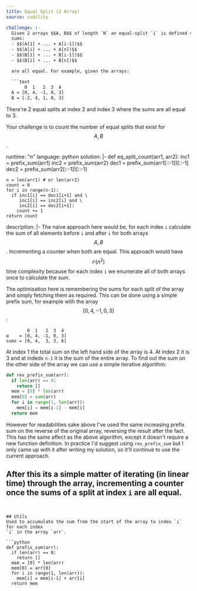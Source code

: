 ```yaml
---
title: Equal Split (2 Array)
source: codility

challenge: |-
  Given 2 arrays $$A, B$$ of length `N` an equal-split `i` is defined such that the
  sums:
  - $$(A[1] + ... + A[i-1])$$
  - $$(A[i] + ... + A[n])$$
  - $$(B[1] + ... + B[i-1])$$
  - $$(B[i] + ... + B[n])$$

  are all equal. For example, given the arrays:

  ```text
       0  1   2  3  4
  A = [0, 4, -1, 0, 3]
  B = [-2, 4, 1, 0, 3]
  ```

  There're 2 equal splits at index 2 and index 3 where the sums are all equal to 3.

  Your challenge is to count the number of equal splits that exist for $$A,B$$.

runtime: "n"
language: python
solution: |-
  def eq_split_count(arr1, arr2):
    inc1 = prefix_sum(arr1)
    inc2 = prefix_sum(arr2)
    dec1 = prefix_sum(arr1[::-1])[::-1]
    dec2 = prefix_sum(arr2[::-1])[::-1]

    n = len(arr1) # or len(arr2)
    count = 0
    for i in range(n-1):
      if inc1[i] == dec1[i+1] and \
         inc1[i] == inc2[i] and \
         inc2[i] == dec2[i+1]:
        count += 1
    return count

description: |-
  The naive approach here would be, for each index `i` calculate the sum of all
  elements before `i` and after `i` for both arrays $$A,B$$. Incrementing a counter
  when both are equal. This approach would have $$\mathcal{O}(n^2)$$ time complexity because for
  each index `i` we enumerate all of both arrays once to calculate the sum.

  The optimisation here is remembering the sums for each split of the array and
  simply fetching them as required. This can be done using a simple prefix sum, for
  example with the array $$[0, 4, -1, 0, 3]$$:

  ```text
          0  1   2  3  4
  a    = [0, 4, -1, 0, 3]
  sums = [0, 4,  3, 3, 6]
  ```

  At index 1 the total sum on the left hand side of the array is 4. At index 2 it
  is 3 and at indedx `n-1` it is the sum of the entire array. To find out the sum
  on the other side of the array we can use a simple iterative algorithm:

  ```python
  def rev_prefix_sum(arr):
    if len(arr) == 0:
      return []
    mem = [0] * len(arr)
    mem[0] = sum(arr)
    for i in range(1, len(arr)):
      mem[i] = mem[i-1] - mem[i]
    return mem
  ```

  However for readabilities sake above I've used the same increasing prefix sum on
  the reverse of the original array, reversing the result after the fact. This has
  the same affect as the above algorithm, except it doesn't require a new function
  definition. In practice I'd suggest using `rev_prefix_sum` but I only came up with
  it after writing my solution, so it'll continue to use the current approach.

  After this its a simple matter of iterating (in linear time) through the array,
  incrementing a counter once the sums of a split at index `i` are all equal.
---
```


## Utils
Used to accumulate the sum from the start of the array to index `i` for each index
`i` in the array `arr`.

```python
def prefix_sum(arr):
  if len(arr) == 0:
    return []
  mem = [0] * len(arr)
  mem[0] = arr[0]
  for i in range(1, len(arr)):
    mem[i] = mem[i-1] + arr[i]
  return mem
```
